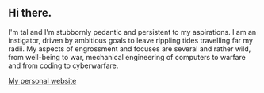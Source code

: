 ## Hi there.

I'm tal and I'm stubbornly pedantic and persistent to my aspirations. I am an instigator, driven by ambitious goals to leave rippling tides travelling far my radii. My aspects of engrossment and focuses are several and rather wild, from well-being to war, mechanical engineering of computers to warfare and from coding to cyberwarfare. 

[My personal website](https://talha-ijaz-qureshi.github.io/personalsite/)
